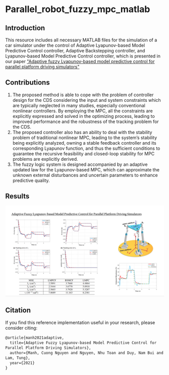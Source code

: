 # Parallel_robot_fuzzy_mpc_matlab

## Introduction 

This resource includes all necessary MATLAB files for the simulation of a car simulator under the control of Adaptive Lyapunov-based Model Predictive Control controller, Adaptive Backstepping controller, and Lyapunov-based Model Predictive Control controller, which is presented in our paper ["Adaptive fuzzy Lyapunov-based model predictive control for parallel platform driving simulators"](https://doi.org/10.1177/01423312221122470)

## Contributions
1. The proposed method is able to cope with the problem of controller design for the CDS considering the input and system constraints which are typically neglected
in many studies, especially conventional nonlinear controllers. By employing the MPC, all the constraints are explicitly expressed and solved in the optimizing process, leading to improved performance and the robustness of the tracking problem for the CDS.
2. The proposed controller also has an ability to deal with the stability problem of traditional nonlinear MPC, leading to the system’s stability being explicitly
analyzed, owning a stable feedback controller and its corresponding Lyapunov function, and thus the sufficient conditions to guarantee the recursive feasibility
and closed-loop stability for MPC problems are explicitly derived.
3. The fuzzy logic system is designed accompanied by an adaptive updated law for the Lyapunov-based MPC, which can approximate the unknown external disturbances and uncertain parameters to enhance predictive quality.

## Results
![figures](figure1.png)

## Citation
If you find this reference implementation useful in your research, please consider citing:
```
@article{manh2021adaptive,
  title={Adaptive Fuzzy Lyapunov-based Model Predictive Control for Parallel Platform Driving Simulators},
  author={Manh, Cuong Nguyen and Nguyen, Nhu Toan and Duy, Nam Bui and Lam, Tung},
  year={2021}
}
```
